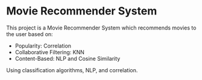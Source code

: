 # Movie Recommender System

This project is a Movie Recommender System which recommends movies to the user based on:
* Popularity: Correlation
* Collaborative Filtering: KNN
* Content-Based: NLP and Cosine Similarity

Using classification algorithms, NLP, and correlation.

